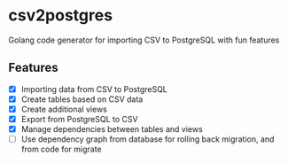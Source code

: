 # csv2postgres

Golang code generator for importing CSV to PostgreSQL with fun features

## Features

- [x] Importing data from CSV to PostgreSQL
- [x] Create tables based on CSV data
- [x] Create additional views
- [x] Export from PostgreSQL to CSV
- [x] Manage dependencies between tables and views
- [ ] Use dependency graph from database for rolling back migration, and from code for migrate

